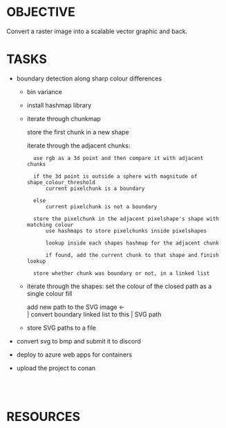 
# OBJECTIVE
Convert a raster image into a scalable vector graphic and back.

# TASKS

- boundary detection along sharp colour differences

    - bin variance

    - install hashmap library

    - iterate through chunkmap

        store the first chunk in a new shape

        iterate through the adjacent chunks:
        
            use rgb as a 3d point and then compare it with adjacent chunks

            if the 3d point is outside a sphere with magnitude of shape_colour_threshold
                current pixelchunk is a boundary

            else
                current pixelchunk is not a boundary

            store the pixelchunk in the adjacent pixelshape's shape with matching colour
                use hashmaps to store pixelchunks inside pixelshapes

                lookup inside each shapes hashmap for the adjacent chunk

                if found, add the current chunk to that shape and finish lookup

            store whether chunk was boundary or not, in a linked list

    - iterate through the shapes:
        set the colour of the closed path as a single colour fill

        add new path to the SVG image      <-\
                                             |
        convert boundary linked list to this | SVG path

    - store SVG paths to a file

- convert svg to bmp and submit it to discord

- deploy to azure web apps for containers

- upload the project to conan

<br>
<br>

# RESOURCES
